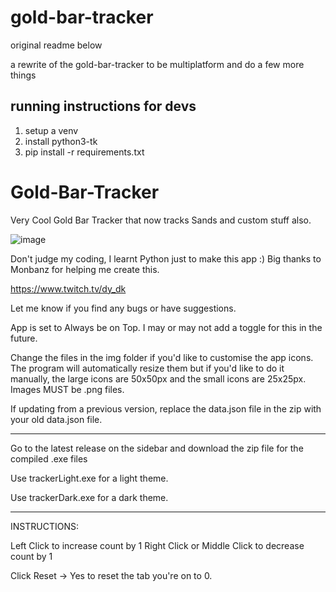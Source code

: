 # gold-bar-tracker

original readme below

a rewrite of the gold-bar-tracker to be multiplatform and do a few more things

## running instructions for devs
1. setup a venv
2. install python3-tk 
3. pip install -r requirements.txt

# Gold-Bar-Tracker

Very Cool Gold Bar Tracker that now tracks Sands and custom stuff also.

![image](https://github.com/dy-dk/Gold-Bar-Tracker/assets/103414617/9bfc1224-adb3-45ab-84db-385288dc800e)

Don't judge my coding, I learnt Python just to make this app :)
Big thanks to Monbanz for helping me create this.

https://www.twitch.tv/dy_dk

Let me know if you find any bugs or have suggestions.

App is set to Always be on Top.
I may or may not add a toggle for this in the future.

Change the files in the img folder if you'd like to customise the app icons.
The program will automatically resize them but if you'd like to do it manually, the large icons are 50x50px and the small icons are 25x25px.
Images MUST be .png files.

If updating from a previous version, replace the data.json file in the zip with your old data.json file.

---------------

Go to the latest release on the sidebar and download the zip file for the compiled .exe files

Use trackerLight.exe for a light theme.

Use trackerDark.exe for a dark theme.

---------------

INSTRUCTIONS:

Left Click to increase count by 1
Right Click or Middle Click to decrease count by 1

Click Reset -> Yes to reset the tab you're on to 0.

